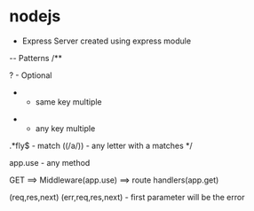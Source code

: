 # nodejs

- Express Server created using express module

-- Patterns
/** 

? - Optional
+ - same key multiple
* - any key multiple 

.*fly$ - match
((/a/)) - any letter with a matches
*/


app.use - any method 

GET ==> Middleware(app.use) ==> route handlers(app.get)


(req,res,next)
(err,req,res,next) - first parameter will be the error